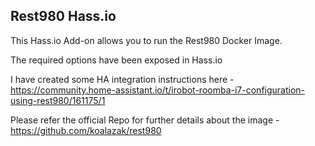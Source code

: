 ## Rest980 Hass.io

This Hass.io Add-on allows you to run the Rest980 Docker Image.

The required options have been exposed in Hass.io

I have created some HA integration instructions here - https://community.home-assistant.io/t/irobot-roomba-i7-configuration-using-rest980/161175/1

Please refer the official Repo for further details about the image - https://github.com/koalazak/rest980

